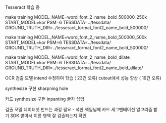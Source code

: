 Tesseract 학습 중

make training MODEL_NAME=word_font_2_name_bold_500000_250k START_MODEL=kor PSM=6 TESSDATA=../tessdata/ GROUND_TRUTH_DIR=../tesseract_format_font2_name_bold_500000/

make training MODEL_NAME=word_font_2_name_bold_500000_500k START_MODEL=kor PSM=6 TESSDATA=../tessdata/ GROUND_TRUTH_DIR=../tesseract_format_font2_name_bold_500000/

make training MODEL_NAME=word_font_2_name_bold_dilate START_MODEL=kor PSM=6 TESSDATA=../tessdata/ GROUND_TRUTH_DIR=../tesseract_format_font2_name_bold_dilate/

OCR
검출 모델
	intend 수정하여 학습 ( 23건 오류)
	cutout에서 성능 향상 ( 19건 오류)

synthesize 구현
	sharpning
	hole

카드
synthesize 구현
	inpanting
	글자 삽입


검출 모델
	데이터셋 만드는 과정 필요 - 석한 책임님께 카드 세그멘테이션 알고리즘 받기
	SDK 받아서 이름 영역 잘 검출되는지 확인
